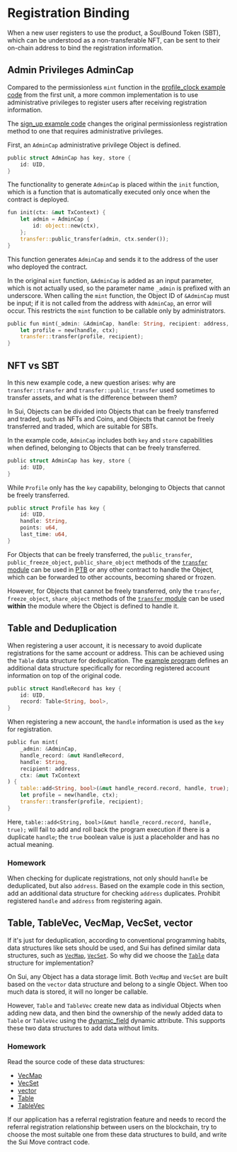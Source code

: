 # Registration Binding

When a new user registers to use the product, a SoulBound Token (SBT), which can be understood as a non-transferable NFT, can be sent to their on-chain address to bind the registration information.

## Admin Privileges AdminCap
Compared to the permissionless `mint` function in the [profile_clock example code](../../unit-1/example_projects/profile_clock/) from the first unit, a more common implementation is to use administrative privileges to register users after receiving registration information.

The [sign_up example code](../example_projects/sign_up/sources/sign_up.move) changes the original permissionless registration method to one that requires administrative privileges.

First, an `AdminCap` administrative privilege Object is defined.
```rust
public struct AdminCap has key, store {
    id: UID,
}
```

The functionality to generate `AdminCap` is placed within the `init` function, which is a function that is automatically executed only once when the contract is deployed.

```rust
fun init(ctx: &mut TxContext) {
    let admin = AdminCap {
        id: object::new(ctx),
    };
    transfer::public_transfer(admin, ctx.sender());
}
```

This function generates `AdminCap` and sends it to the address of the user who deployed the contract.

In the original `mint` function, `&AdminCap` is added as an input parameter, which is not actually used, so the parameter name `_admin` is prefixed with an underscore. When calling the `mint` function, the Object ID of `&AdminCap` must be input; if it is not called from the address with `AdminCap`, an error will occur. This restricts the `mint` function to be callable only by administrators.
```rust
public fun mint(_admin: &AdminCap, handle: String, recipient: address, ctx: &mut TxContext) {
    let profile = new(handle, ctx);
    transfer::transfer(profile, recipient);
}
```

## NFT vs SBT

In this new example code, a new question arises: why are `transfer::transfer` and `transfer::public_transfer` used sometimes to transfer assets, and what is the difference between them?

In Sui, Objects can be divided into Objects that can be freely transferred and traded, such as NFTs and Coins, and Objects that cannot be freely transferred and traded, which are suitable for SBTs.

In the example code, `AdminCap` includes both `key` and `store` capabilities when defined, belonging to Objects that can be freely transferred.
```rust
public struct AdminCap has key, store {
    id: UID,
}
```
While `Profile` only has the `key` capability, belonging to Objects that cannot be freely transferred.
```rust
public struct Profile has key {
    id: UID,
    handle: String,
    points: u64,
    last_time: u64,
}
```

For Objects that can be freely transferred, the `public_transfer`, `public_freeze_object`, `public_share_object` methods of the [`transfer` module](https://github.com/MystenLabs/sui/blob/main/crates/sui-framework/packages/sui-framework/sources/transfer.move) can be used in [PTB](../../unit-2/lessons/2_调用合约.md#可编程交易块-ptbprogrammable-transaction-blocks) or any other contract to handle the Object, which can be forwarded to other accounts, becoming shared or frozen.

However, for Objects that cannot be freely transferred, only the `transfer`, `freeze_object`, `share_object` methods of the [`transfer` module](https://github.com/MystenLabs/sui/blob/main/crates/sui-framework/packages/sui-framework/sources/transfer.move) can be used **within** the module where the Object is defined to handle it.

## Table and Deduplication

When registering a user account, it is necessary to avoid duplicate registrations for the same account or address. This can be achieved using the `Table` data structure for deduplication.
The [example program](../example_projects/sign_up_table/sources/sign_up_table.move) defines an additional data structure specifically for recording registered account information on top of the original code.
```rust
public struct HandleRecord has key {
    id: UID,
    record: Table<String, bool>,
}
```
When registering a new account, the `handle` information is used as the `key` for registration.
```rust
public fun mint(
    _admin: &AdminCap, 
    handle_record: &mut HandleRecord, 
    handle: String, 
    recipient: address, 
    ctx: &mut TxContext
) {
    table::add<String, bool>(&mut handle_record.record, handle, true);
    let profile = new(handle, ctx);
    transfer::transfer(profile, recipient);
}
```
Here, `table::add<String, bool>(&mut handle_record.record, handle, true);` will fail to add and roll back the program execution if there is a duplicate `handle`; the `true` boolean value is just a placeholder and has no actual meaning.

### Homework

When checking for duplicate registrations, not only should `handle` be deduplicated, but also `address`. Based on the example code in this section, add an additional data structure for checking `address` duplicates. Prohibit registered `handle` and `address` from registering again.

## Table, TableVec, VecMap, VecSet, vector

If it's just for deduplication, according to conventional programming habits, data structures like sets should be used, and Sui has defined similar data structures, such as [`VecMap`](https://github.com/MystenLabs/sui/blob/main/crates/sui-framework/packages/sui-framework/sources/vec_map.move), [`VecSet`](https://github.com/MystenLabs/sui/blob/main/crates/sui-framework/packages/sui-framework/sources/vec_set.move). So why did we choose the [`Table`](https://github.com/MystenLabs/sui/blob/main/crates/sui-framework/packages/sui-framework/sources/table.move) data structure for implementation?

On Sui, any Object has a data storage limit. Both `VecMap` and `VecSet` are built based on the `vector` data structure and belong to a single Object. When too much data is stored, it will no longer be callable.

However, `Table` and `TableVec` create new data as individual Objects when adding new data, and then bind the ownership of the newly added data to `Table` or `TableVec` using the [dynamic_field](https://github.com/MystenLabs/sui/blob/main/crates/sui-framework/packages/sui-framework/sources/dynamic_field.move) dynamic attribute. This supports these two data structures to add data without limits.

### Homework

Read the source code of these data structures:
- [VecMap](https://github.com/MystenLabs/sui/blob/main/crates/sui-framework/packages/sui-framework/sources/vec_map.move) 
- [VecSet](https://github.com/MystenLabs/sui/blob/main/crates/sui-framework/packages/sui-framework/sources/vec_set.move) 
- [vector](https://github.com/MystenLabs/sui/blob/main/crates/sui-framework/packages/move-stdlib/sources/vector.move) 
- [Table](https://github.com/MystenLabs/sui/blob/main/crates/sui-framework/packages/sui-framework/sources/table.move) 
- [TableVec](https://github.com/MystenLabs/sui/blob/main/crates/sui-framework/packages/sui-framework/sources/table_vec.move) 

If our application has a referral registration feature and needs to record the referral registration relationship between users on the blockchain, try to choose the most suitable one from these data structures to build, and write the Sui Move contract code.
